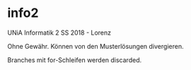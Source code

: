 # info2
UNiA Informatik 2 SS 2018 - Lorenz

Ohne Gewähr. Können von den Musterlösungen divergieren.

Branches mit for-Schleifen werden discarded.
